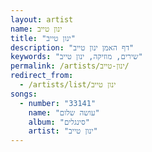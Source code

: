 ```yaml
---
layout: artist
name: ינון טייב
title: "ינון טייב"
description: "דף האמן ינון טייב"
keywords: "שירים, מוזיקה, ינון טייב"
permalink: /artists/ינון-טייב/
redirect_from:
  - /artists/list/ינון טייב
songs:
  - number: "33141"
    name: "עושה שלום"
    album: "סינגלים"
    artist: "ינון טייב"
---
```


